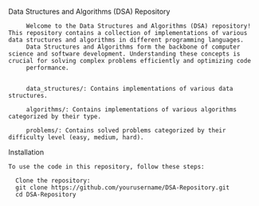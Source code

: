 

Data Structures and Algorithms (DSA) Repository


         Welcome to the Data Structures and Algorithms (DSA) repository! This repository contains a collection of implementations of various data structures and algorithms in different programming languages.
         Data Structures and Algorithms form the backbone of computer science and software development. Understanding these concepts is crucial for solving complex problems efficiently and optimizing code 
         performance.


         data_structures/: Contains implementations of various data structures.

         algorithms/: Contains implementations of various algorithms categorized by their type.

         problems/: Contains solved problems categorized by their difficulty level (easy, medium, hard).


Installation


    To use the code in this repository, follow these steps:

      Clone the repository:
      git clone https://github.com/yourusername/DSA-Repository.git
      cd DSA-Repository

